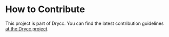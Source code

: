 # How to Contribute

This project is part of Drycc. You can find the latest contribution
guidelines [at the Drycc project](https://github.com/drycc/drycc/blob/main/CONTRIBUTING.md).
